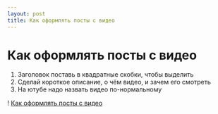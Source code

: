 ```yaml
---
layout: post
title: Как оформлять посты с видео
---
```


# Как оформлять посты с видео

1. Заголовок поставь в квадратные скобки, чтобы выделить
2. Сделай короткое описание, о чём видео, и зачем его смотреть
3. На ютубе надо назвать видео по-нормальному

! [Как оформлять посты с видео](https://pp.userapi.com/c636920/v636920697/41f84/_ZUH414zcIw.jpg)
